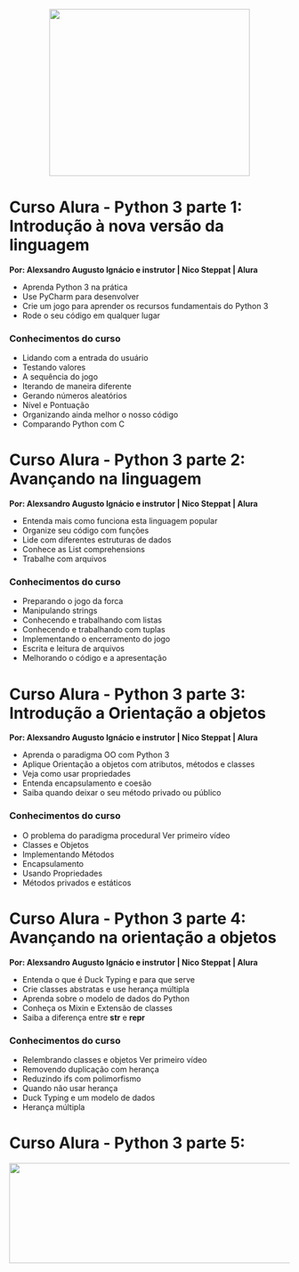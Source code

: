 <p align="center">
  <img width="360" height="300" src="https://github.com/alexaugusto23/python_alura/blob/master/img/gifpython.gif">
</p>


# Curso Alura - Python 3 parte 1: Introdução à nova versão da linguagem
__Por: Alexsandro Augusto Ignácio e instrutor | Nico Steppat | Alura__

* Aprenda Python 3 na prática
* Use PyCharm para desenvolver
* Crie um jogo para aprender os recursos fundamentais do Python 3
* Rode o seu código em qualquer lugar

### __Conhecimentos do curso__

* Lidando com a entrada do usuário
* Testando valores
* A sequência do jogo
* Iterando de maneira diferente
* Gerando números aleatórios
* Nível e Pontuação
* Organizando ainda melhor o nosso código
* Comparando Python com C

# Curso Alura - Python 3 parte 2: Avançando na linguagem
__Por: Alexsandro Augusto Ignácio e instrutor | Nico Steppat | Alura__

* Entenda mais como funciona esta linguagem popular
* Organize seu código com funções
* Lide com diferentes estruturas de dados
* Conhece as List comprehensions
* Trabalhe com arquivos

### __Conhecimentos do curso__

* Preparando o jogo da forca 
* Manipulando strings
* Conhecendo e trabalhando com listas
* Conhecendo e trabalhando com tuplas
* Implementando o encerramento do jogo
* Escrita e leitura de arquivos
* Melhorando o código e a apresentação

# Curso Alura - Python 3 parte 3: Introdução a Orientação a objetos
__Por: Alexsandro Augusto Ignácio e instrutor | Nico Steppat | Alura__

* Aprenda o paradigma OO com Python 3
* Aplique Orientação a objetos com atributos, métodos e classes
* Veja como usar propriedades
* Entenda encapsulamento e coesão
* Saiba quando deixar o seu método privado ou público

### __Conhecimentos do curso__

* O problema do paradigma procedural Ver primeiro vídeo
* Classes e Objetos
* Implementando Métodos
* Encapsulamento
* Usando Propriedades
* Métodos privados e estáticos

# Curso Alura - Python 3 parte 4: Avançando na orientação a objetos
__Por: Alexsandro Augusto Ignácio e instrutor | Nico Steppat | Alura__

* Entenda o que é Duck Typing e para que serve
* Crie classes abstratas e use herança múltipla
* Aprenda sobre o modelo de dados do Python
* Conheça os Mixin e Extensão de classes
* Saiba a diferença entre __str__ e __repr__

### __Conhecimentos do curso__

* Relembrando classes e objetos Ver primeiro vídeo
* Removendo duplicação com herança
* Reduzindo ifs com polimorfismo
* Quando não usar herança
* Duck Typing e um modelo de dados
* Herança múltipla

# Curso Alura - Python 3 parte 5: 



<p align="center">
  <img width="660" height="180" src="https://github.com/alexaugusto23/python_alura/blob/master/img/loading.gif">
</p>